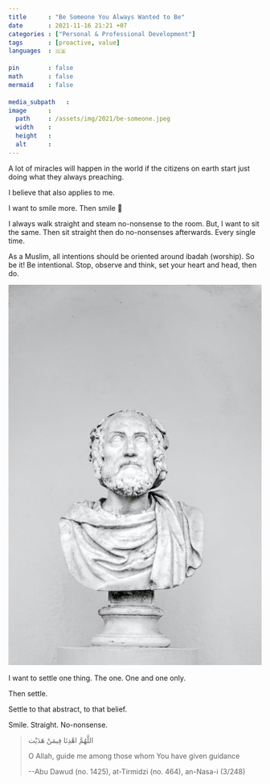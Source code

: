 ```yaml
---
title      : "Be Someone You Always Wanted to Be"
date       : 2021-11-16 21:21 +07
categories : ["Personal & Professional Development"]
tags       : [proactive, value]
languages  : 🇬🇧

pin        : false
math       : false
mermaid    : false

media_subpath   :
image      :
  path     : /assets/img/2021/be-someone.jpeg
  width    :
  height   :
  alt      :
---
```


A lot of miracles will happen in the world if the citizens on earth start just doing what they always preaching.

I believe that also applies to me.

I want to smile more. Then smile 🙂

I always walk straight and steam no-nonsense to the room. But, I want to sit the same. Then sit straight then do no-nonsenses afterwards. Every single time.

As a Muslim, all intentions should be oriented around ibadah (worship). So be it! Be intentional. Stop, observe and think, set your heart and head, then do.

![philosopher](/assets/img/2021/be-someone.jpeg)

I want to settle one thing. The one. One and one only.

Then settle.

Settle to that abstract, to that belief.

Smile. Straight. No-nonsense.

> اللَّهُمَّ اهْدِنَا فِيمَنْ هَدَيْت
>
> O Allah, guide me among those whom You have given guidance
>
> --Abu Dawud (no. 1425), at-Tirmidzi (no. 464), an-Nasa-i (3/248)